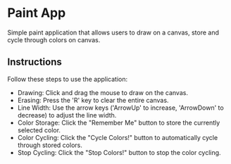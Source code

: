 # Paint App

Simple paint application that allows users to draw on a canvas, store and cycle through colors on canvas.

## Instructions

Follow these steps to use the application:

- Drawing: Click and drag the mouse to draw on the canvas.
- Erasing: Press the 'R' key to clear the entire canvas.
- Line Width: Use the arrow keys ('ArrowUp' to increase, 'ArrowDown' to decrease) to adjust the line width.
- Color Storage: Click the "Remember Me" button to store the currently selected color.
- Color Cycling: Click the "Cycle Colors!" button to automatically cycle through stored colors.
- Stop Cycling: Click the "Stop Colors!" button to stop the color cycling.
